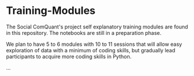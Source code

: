 # Training-Modules
The Social ComQuant's project self explanatory training modules are found in this repository. The notebooks are still in a preparation phase.

We plan to have 5 to 6 modules with 10 to 11 sessions that will allow easy exploration of data with a minimum of coding skills, but gradually lead participants to acquire more coding skills in Python.

...
